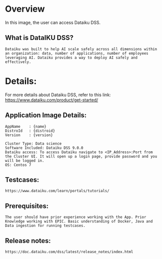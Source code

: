 # Overview

In this image, the user can access Dataiku DSS.

## What is DataIKU DSS?

    Dataiku was built to help AI scale safely across all dimensions within an organization: data, number of applications, number of employees leveraging AI. Dataiku provides a way to deploy AI safely and effectively.
    
# Details:
For more details about Dataiku DSS, refer to this link: https://www.dataiku.com/product/get-started/

## Application Image Details:

    AppName    : {name}
    DistroId   : {distroid}
    Version    : {version}

    Cluster Type: Data science
    Software Included: Dataiku DSS 9.0.0
    Dataiku access: To access Dataiku navigate to <IP_Address>:Port from the Cluster UI. It will open up a login page, provide password and you will be logged in.
    OS: Centos 7

## Testcases:

    https://www.dataiku.com/learn/portals/tutorials/

## Prerequisites:

    The user should have prior experience working with the App. Prior Knowledge working with EPIC. Basic understanding of Docker, Java and Data ingestion for running testcases.

## Release notes:

    https://doc.dataiku.com/dss/latest/release_notes/index.html
